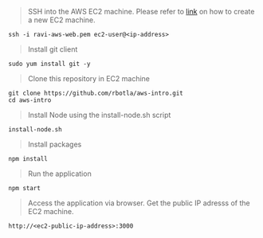 > SSH into the AWS EC2 machine. Please refer to [link](/aws-cli-create-ec2) on how to create a new EC2 machine.
```
ssh -i ravi-aws-web.pem ec2-user@<ip-address>
```

> Install git client
```
sudo yum install git -y
```

> Clone this repository in EC2 machine
```
git clone https://github.com/rbotla/aws-intro.git
cd aws-intro
```

> Install Node using the install-node.sh script
```
install-node.sh
```

> Install packages
```
npm install
```

> Run the application
```
npm start
```

> Access the application via browser. Get the public IP adresss of the EC2 machine.
```
http://<ec2-public-ip-address>:3000
```
